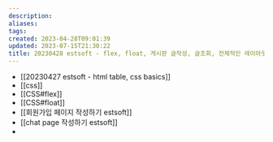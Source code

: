 ```yaml
---
description:
aliases: 
tags: 
created: 2023-04-28T09:01:39
updated: 2023-07-15T21:30:22
title: 20230428 estsoft - flex, float, 게시판 글작성, 글조회, 전체적인 레이아웃 실습
---
```

- [[20230427 estsoft - html table, css basics]]
- [[css]]
- [[CSS#flex]] 
- [[CSS#float]]
- [[회원가입 페이지 작성하기 estsoft]]
- [[chat page 작성하기 estsoft]]
- 
